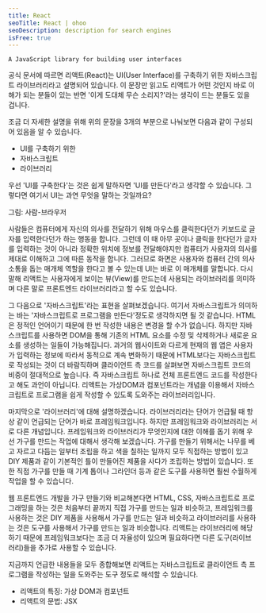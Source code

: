 ```yaml
---
title: React
seoTitle: React | ohoo
seoDescription: description for search engines
isFree: true
---
```


 
```
A JavaScript library for building user interfaces
```

공식 문서에 따르면 리액트(React)는 UI(User Interface)를 구축하기 위한 자바스크립트 라이브러리라고 설명되어 있습니다. 이 문장만 읽고도 리액트가 어떤 것인지 바로 이해가 되는 분들이 있는 반면 '이게 도대체 무슨 소리지?'라는 생각이 드는 분들도 있을 겁니다.

조금 더 자세한 설명을 위해 위의 문장을 3개의 부분으로 나눠보면 다음과 같이 구성되어 있음을 알 수 있습니다.

* UI를 구축하기 위한
* 자바스크립트
* 라이브러리

우선 'UI를 구축한다'는 것은 쉽게 말하자면 'UI를 만든다'라고 생각할 수 있습니다. 그렇다면 여기서 UI는 과연 무엇을 말하는 것일까요? 

그림: 사람-브라우저

사람들은 컴퓨터에게 자신의 의사를 전달하기 위해 마우스를 클릭한다던가 키보드로 글자를 입력한다던가 하는 행동을 합니다. 그런데 이 때 아무 곳이나 클릭을 한다던가 글자를 입력하는 것이 아니라 정확한 위치에 정보를 전달해야지만 컴퓨터가 사용자의 의사를 제대로 이해하고 그에 따른 동작을 합니다. 그러므로 화면은 사용자와 컴퓨터 간의 의사소통을 돕는 매개체 역할을 한다고 볼 수 있는데 UI는 바로 이 매개체를 말합니다. 다시 말해 리액트는 사용자에게 보이는 뷰(View)를 만드는데 사용되는 라이브러리를 의미하며 다른 말로 프론트엔드 라이브러리라고 할 수도 있습니다.

그 다음으로 '자바스크립트'라는 표현을 살펴보겠습니다. 여기서 자바스크립트가 의미하는 바는 '자바스크립트로 프로그램을 만든다'정도로 생각하지면 될 것 같습니다. HTML은 정적인 언어이기 때문에 한 번 작성한 내용은 변경을 할 수가 없습니다. 하지만 자바스크립트를 사용하면 DOM을 통해 기존의 HTML 요소를 수정 및 삭제하거나 새로운 요소를 생성하는 일들이 가능해집니다. 과거의 웹사이트와 다르게 현재의 웹 앱은 사용자가 입력하는 정보에 따라서 동적으로 계속 변화하기 때문에 HTML보다는 자바스크립트로 작성되는 것이 더 바람직하며 클라이언트 측 코드를 살펴보면 자바스크립트 코드의 비중이 절대적으로 높습니다. 즉 자바스크립트 하나로 전체 프론트엔드 코드를 작성한다고 해도 과언이 아닙니다. 리액트는 가상DOM과 컴포넌트라는 개념을 이용해서 자바스크립트로 프로그램을 쉽게 작성할 수 있도록 도와주는 라이브러리입니다.

마지막으로 '라이브러리'에 대해 설명하겠습니다. 라이브러리라는 단어가 언급될 때 항상 같이 언급되는 단어가 바로 프레임워크입니다. 하지만 프레임워크와 라이브러리는 서로 다른 개념입니다. 프레임워크와 라이브러리가 무엇인지에 대한 이해를 돕기 위해 우선 가구를 만드는 작업에 대해서 생각해 보겠습니다. 가구를 만들기 위해서는 나무를 베고 자르고 다듬는 일부터 조립을 하고 색을 칠하는 일까지 모두 직접하는 방법이 있고 DIY 제품과 같이 기본적인 틀이 만들어진 제품을 사다가 조립하는 방법이 있습니다. 또한 직접 가구를 만들 때 기계 톱이나 그라인더 등과 같은 도구를 사용하면 훨씬 수월하게 작업을 할 수 있습니다.

웹 프론트엔드 개발을 가구 만들기와 비교해본다면 HTML, CSS, 자바스크립트로 프로그래밍을 하는 것은 처음부터 끝까지 직접 가구를 만드는 일과 비슷하고, 프레임워크를 사용하는 것은 DIY 제품을 사용해서 가구를 만드는 일과 비슷하고 라이브러리를 사용하는 것은 도구를 사용해서 가구를 만드는 일과 비슷합니다. 리액트는 라이브러리에 해당하기 때문에 프레임워크보다는 조금 더 자율성이 있으며 필요하다면 다른 도구(라이브러리)들을 추가로 사용할 수 있습니다.

지금까지 언급한 내용들을 모두 종합해보면 리액트는 자바스크립트로 클라이언트 측 프로그램을 작성하는 일을 도와주는 도구 정도로 해석할 수 있습니다.


* 리액트의 특징: 가상 DOM과 컴포넌트
* 리액트의 문법: JSX
  
  

















